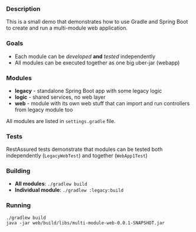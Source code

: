 ### Description
This is a small demo that demonstrates how to use Gradle and Spring Boot to create and run a multi-module web application.

### Goals
- Each module can be *developed* **and** *tested* independently
- All modules can be executed together as one big uber-jar (webapp)

### Modules
- **legacy** - standalone Spring Boot app with some legacy logic
- **logic** - shared services, no web layer
- **web** - module with its own web stuff that can import and run controllers from legacy module too

All modules are listed in `settings.gradle` file.

### Tests

RestAssured tests demonstrate that modules can be tested both independently (`LegacyWebTest`) and together (`WebApp1Test`)

### Building

- **All modules**: `./gradlew build`
- **Individual module**: `./gradlew :legacy:build`

### Running

```
./gradlew build
java -jar web/build/libs/multi-module-web-0.0.1-SNAPSHOT.jar
```